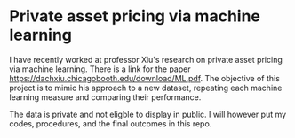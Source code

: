 # Private asset pricing via machine learning

I have recently worked at professor Xiu's research on private asset pricing via machine learning. There is a link for the paper https://dachxiu.chicagobooth.edu/download/ML.pdf. The objective of this project is to mimic his approach to a new dataset, repeating each machine learning measure and comparing their performance. 

The data is private and not eligble to display in public. I will however put my codes, procedures, and the final outcomes in this repo. 
